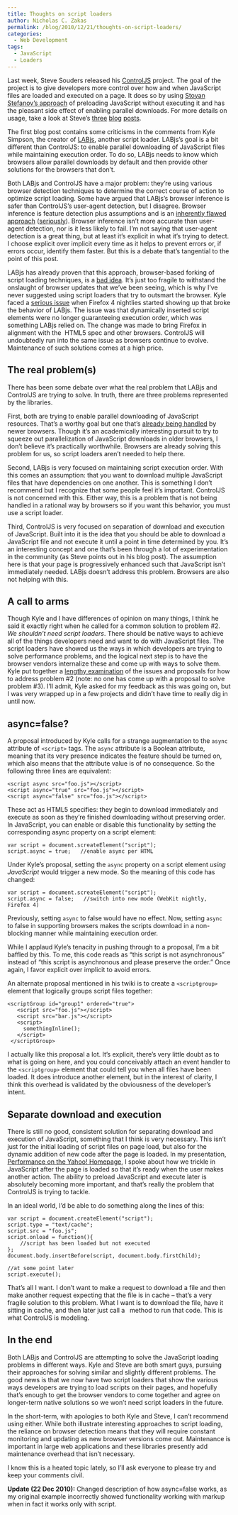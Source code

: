 ```yaml
---
title: Thoughts on script loaders
author: Nicholas C. Zakas
permalink: /blog/2010/12/21/thoughts-on-script-loaders/
categories:
  - Web Development
tags:
  - JavaScript
  - Loaders
---
```

Last week, Steve Souders released his [ControlJS][1] project. The goal of the project is to give developers more control over how and when JavaScript files are loaded and executed on a page. It does so by using [Stoyan Stefanov&#8217;s approach][2] of preloading JavaScript without executing it and has the pleasant side effect of enabling parallel downloads. For more details on usage, take a look at Steve&#8217;s [three][3] [blog][4] [posts][5].

The first blog post contains some criticisms in the comments from Kyle Simpson, the creator of [LABjs][6], another script loader. LABjs&#8217;s goal is a bit different than ControlJS: to enable parallel downloading of JavaScript files while maintaining execution order. To do so, LABjs needs to know which browsers allow parallel downloads by default and then provide other solutions for the browsers that don&#8217;t.

Both LABjs and ControlJS have a major problem: they&#8217;re using various browser detection techniques to determine the correct course of action to optimize script loading. Some have argued that LABjs&#8217;s browser inference is safer than ControlJS&#8217;s user-agent detection, but I disagree. Browser inference is feature detection plus assumptions and is an [inherently flawed approach][7] ([seriously][8]). Browser inference isn&#8217;t more accurate than user-agent detection, nor is it less likely to fail. I&#8217;m not saying that user-agent detection is a great thing, but at least it&#8217;s explicit in what it&#8217;s trying to detect. I choose explicit over implicit every time as it helps to prevent errors or, if errors occur, identify them faster. But this is a debate that&#8217;s tangential to the point of this post.

LABjs has already proven that this approach, browser-based forking of script loading techniques, is a [bad idea][9]. It&#8217;s just too fragile to withstand the onslaught of browser updates that we&#8217;ve been seeing, which is why I&#8217;ve never suggested using script loaders that try to outsmart the browser. Kyle faced a [serious issue][10] when Firefox 4 nightlies started showing up that broke the behavior of LABjs. The issue was that dynamically inserted script elements were no longer guaranteeing execution order, which was something LABjs relied on. The change was made to bring Firefox in alignment with the  HTML5 spec and other browsers. ControlJS will undoubtedly run into the same issue as browsers continue to evolve. Maintenance of such solutions comes at a high price.

## The real problem(s)

There has been some debate over what the real problem that LABjs and ControlJS are trying to solve. In truth, there are three problems represented by the libraries.

First, both are trying to enable parallel downloading of JavaScript resources. That&#8217;s a worthy goal but one that&#8217;s [already being handled][11] by newer browsers. Though it&#8217;s an academically interesting pursuit to try to squeeze out parallelization of JavaScript downloads in older browsers, I don&#8217;t believe it&#8217;s practically worthwhile. Browsers are already solving this problem for us, so script loaders aren&#8217;t needed to help there.

Second, LABjs is very focused on maintaining script execution order. With this comes an assumption: that you want to download multiple JavaScript files that have dependencies on one another. This is something I don&#8217;t recommend but I recognize that some people feel it&#8217;s important. ControlJS is not concerned with this. Either way, this is a problem that is not being handled in a rational way by browsers so if you want this behavior, you must use a script loader.

Third, ControlJS is very focused on separation of download and execution of JavaScript. Built into it is the idea that you should be able to download a JavaScript file and not execute it until a point in time determined by you. It&#8217;s an interesting concept and one that&#8217;s been through a lot of experimentation in the community (as Steve points out in his blog post). The assumption here is that your page is progressively enhanced such that JavaScript isn&#8217;t immediately needed. LABjs doesn&#8217;t address this problem. Browsers are also not helping with this.

## A call to arms

Though Kyle and I have differences of opinion on many things, I think he said it exactly right when he called for a common solution to problem #2. *We shouldn&#8217;t need script loaders*. There should be native ways to achieve all of the things developers need and want to do with JavaScript files. The script loaders have showed us the ways in which developers are trying to solve performance problems, and the logical next step is to have the browser vendors internalize these and come up with ways to solve them. Kyle put together a [lengthy examination][12] of the issues and proposals for how to address problem #2 (note: no one has come up with a proposal to solve problem #3). I&#8217;ll admit, Kyle asked for my feedback as this was going on, but I was very wrapped up in a few projects and didn&#8217;t have time to really dig in until now.

## async=false?

A proposal introduced by Kyle calls for a strange augmentation to the `async` attribute of `<script>` tags. The `async` attribute is a Boolean attribute, meaning that its very presence indicates the feature should be turned on, which also means that the attribute value is of no consequence. So the following three lines are equivalent:

    <script async src="foo.js"></script>
    <script async="true" src="foo.js"></script>
    <script async="false" src="foo.js"></script>
    

These act as HTML5 specifies: they begin to download immediately and execute as soon as they&#8217;re finished downloading without preserving order. In JavaScript, you can enable or disable this functionality by setting the corresponding async property on a script element:

    var script = document.screateElement("script");
    script.async = true;   //enable async per HTML
    

Under Kyle&#8217;s proposal, setting the `async` property on a script element *using JavaScript* would trigger a new mode. So the meaning of this code has changed:

    var script = document.screateElement("script");
    script.async = false;   //switch into new mode (WebKit nightly, Firefox 4)
    

Previously, setting `async` to false would have no effect. Now, setting `async `to false in supporting browsers makes the scripts download in a non-blocking manner while maintaining execution order.

While I applaud Kyle&#8217;s tenacity in pushing through to a proposal, I&#8217;m a bit baffled by this. To me, this code reads as &#8220;this script is not asynchronous&#8221; instead of &#8220;this script is asynchronous and please preserve the order.&#8221; Once again, I favor explicit over implicit to avoid errors.

An alternate proposal mentioned in his twiki is to create a `<scriptgroup>` element that logically groups script files together:

    <scriptGroup id="group1" ordered="true">
       <script src="foo.js"></script>
       <script src="bar.js"></script>
       <script>
         somethingInline();
       </script>
     </scriptGroup>
    

I actually like this proposal a lot. It&#8217;s explicit, there&#8217;s very little doubt as to what is going on here, and you could conceivably attach an event handler to the `<scriptgroup>` element that could tell you when all files have been loaded. It does introduce another element, but in the interest of clarity, I think this overhead is validated by the obviousness of the developer&#8217;s intent.

## Separate download and execution

There is still no good, consistent solution for separating download and execution of JavaScript, something that I think is very necessary. This isn&#8217;t just for the initial loading of script files on page load, but also for the dynamic addition of new code after the page is loaded. In my presentation, [Performance on the Yahoo! Homepage][13], I spoke about how we trickle in JavaScript after the page is loaded so that it&#8217;s ready when the user makes another action. The ability to preload JavaScript and execute later is absolutely becoming more important, and that&#8217;s really the problem that ControlJS is trying to tackle.

In an ideal world, I&#8217;d be able to do something along the lines of this:

    var script = document.createElement("script");
    script.type = "text/cache";
    script.src = "foo.js";
    script.onload = function(){
        //script has been loaded but not executed
    };
    document.body.insertBefore(script, document.body.firstChild);
    
    //at some point later
    script.execute();

That&#8217;s all I want. I don&#8217;t want to make a request to download a file and then make another request expecting that the file is in cache &#8211; that&#8217;s a very fragile solution to this problem. What I want is to download the file, have it sitting in cache, and then later just call a` ` method to run that code. This is what ControlJS is modeling.

## In the end

Both LABjs and ControlJS are attempting to solve the JavaScript loading problems in different ways. Kyle and Steve are both smart guys, pursuing their approaches for solving similar and slightly different problems. The good news is that we now have two script loaders that show the various ways developers are trying to load scripts on their pages, and hopefully that&#8217;s enough to get the browser vendors to come together and agree on longer-term native solutions so we won&#8217;t need script loaders in the future.

In the short-term, with apologies to both Kyle and Steve, I can&#8217;t recommend using either. While both illustrate interesting approaches to script loading, the reliance on browser detection means that they will require constant monitoring and updating as new browser versions come out. Maintenance is important in large web applications and these libraries presently add maintenance overhead that isn&#8217;t necessary.

I know this is a heated topic lately, so I&#8217;ll ask everyone to please try and keep your comments civil.

**Update (22 Dec 2010):** Changed description of how async=false works, as my original example incorrectly showed functionality working with markup when in fact it works only with script.

 [1]: http://stevesouders.com/controljs/
 [2]: http://www.phpied.com/preload-cssjavascript-without-execution/
 [3]: http://www.stevesouders.com/blog/2010/12/15/controljs-part-1/
 [4]: http://www.stevesouders.com/blog/2010/12/15/controljs-part-2/
 [5]: http://www.stevesouders.com/blog/2010/12/15/controljs-part-3/
 [6]: http://labjs.com
 [7]: {{site.url}}/blog/2009/12/29/feature-detection-is-not-browser-detection/
 [8]: https://twitter.com/getify/status/26109887817
 [9]: http://blog.getify.com/2010/10/ff4-script-loaders-and-order-preservation/comment-page-1/#comment-748
 [10]: http://blog.getify.com/2010/10/ff4-script-loaders-and-order-preservation/
 [11]: http://www.stevesouders.com/blog/2009/04/27/loading-scripts-without-blocking/
 [12]: http://wiki.whatwg.org/wiki/Dynamic_Script_Execution_Order
 [13]: http://www.slideshare.net/nzakas/performance-yahoohomepage
